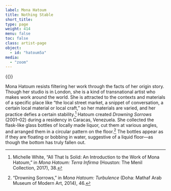 ```yaml
---
label: Mona Hatoum
title: Nothing Stable
short_title:
type: page
weight: 414
menu: false
toc: false
class: artist-page
object:
  - id: "hatoum5a"
media:
  - "zoom"
---
```

{{<q-figure id="hatoum5a">}}

Mona Hatoum resists filtering her work through the facts of her origin story. Though her studio is in London, she is a kind of transnational artist who makes work around the world. She is attracted to the contexts and materials of a specific place like “the local street market, a snippet of conversation, a certain local material or local craft,” so her materials are varied, and her practice defies a certain stability.[^1] Hatoum created *Drowning Sorrows* (2001–02) during a residency in Caracas, Venezuela. She collected the flask-like glass bottles of locally made liquor, cut them at various angles, and arranged them in a circular pattern on the floor.[^2] The bottles appear as if they are floating or bobbing in water, suggestive of a liquid floor—as though the bottom has truly fallen out.

[^1]: Michelle White, “All That Is Solid: An Introduction to the Work of Mona Hatoum,” in *Mona Hatoum: Terra Infirma* (Houston: The Menil Collection, 2017), 38.

[^2]: “Drowning Sorrows,” in *Mona Hatoum: Turbulence* (Doha: Mathaf Arab Museum of Modern Art, 2014), 46.
